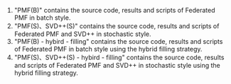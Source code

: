 1. "PMF(B)" contains the source code, results and scripts of Federated PMF in batch style.
2. "PMF(S)、SVD++(S)" contains the source code, results and scripts of Federated PMF and SVD++ in stochastic style.
3. "PMF(B) - hybird - filling" contains the source code, results and scripts of Federated PMF in batch style using the hybrid filling strategy.
4. "PMF(S)、SVD++(S) - hybird - filling" contains the source code, results and scripts of Federated PMF and SVD++ in stochastic style using the hybrid filling strategy.

